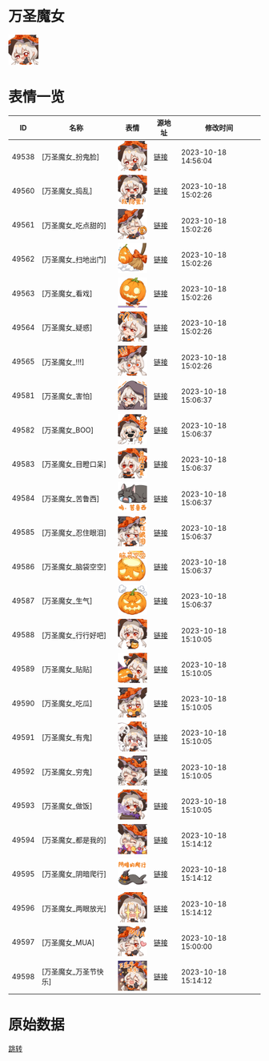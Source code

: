 # 万圣魔女

<img src="./cover.png" height="60" alt="cover" />

# 表情一览

|ID|名称|表情|源地址|修改时间|
|----|----|----|----|----|
|49538|[万圣魔女_扮鬼脸]|<img src="./pic/049538_%5B万圣魔女_扮鬼脸%5D.png" height="60" alt="扮鬼脸"/>|[链接](https://i0.hdslb.com/bfs/emote/753c2781abbdefa309874eab7a280071ee640bd4.png)|2023-10-18 14:56:04|
|49560|[万圣魔女_捣乱]|<img src="./pic/049560_%5B万圣魔女_捣乱%5D.png" height="60" alt="捣乱"/>|[链接](https://i0.hdslb.com/bfs/emote/d2306c5680e86f1cef798857d4441910dbf26d60.png)|2023-10-18 15:02:26|
|49561|[万圣魔女_吃点甜的]|<img src="./pic/049561_%5B万圣魔女_吃点甜的%5D.png" height="60" alt="吃点甜的"/>|[链接](https://i0.hdslb.com/bfs/emote/c2abdbbccbee3d359da8682145a5bc54a43f5728.png)|2023-10-18 15:02:26|
|49562|[万圣魔女_扫地出门]|<img src="./pic/049562_%5B万圣魔女_扫地出门%5D.png" height="60" alt="扫地出门"/>|[链接](https://i0.hdslb.com/bfs/emote/d4ffcbbeca5bfda564e3c8e6b0dec6b98d2af5dc.png)|2023-10-18 15:02:26|
|49563|[万圣魔女_看戏]|<img src="./pic/049563_%5B万圣魔女_看戏%5D.png" height="60" alt="看戏"/>|[链接](https://i0.hdslb.com/bfs/emote/f0314311b7fca667df8c9fc8a1d076cd152df601.png)|2023-10-18 15:02:26|
|49564|[万圣魔女_疑惑]|<img src="./pic/049564_%5B万圣魔女_疑惑%5D.png" height="60" alt="疑惑"/>|[链接](https://i0.hdslb.com/bfs/emote/67aa323a042b64c9af6df2d0dbcb7ee1980a8c60.png)|2023-10-18 15:02:26|
|49565|[万圣魔女_!!!]|<img src="./pic/049565_%5B万圣魔女_!!!%5D.png" height="60" alt="!!!"/>|[链接](https://i0.hdslb.com/bfs/emote/20a798ed97508714424a0f900520c5f9b737870b.png)|2023-10-18 15:02:26|
|49581|[万圣魔女_害怕]|<img src="./pic/049581_%5B万圣魔女_害怕%5D.png" height="60" alt="害怕"/>|[链接](https://i0.hdslb.com/bfs/emote/b07b08dcbfa9b9431199302b9808af6eb5516ce5.png)|2023-10-18 15:06:37|
|49582|[万圣魔女_BOO]|<img src="./pic/049582_%5B万圣魔女_BOO%5D.png" height="60" alt="BOO"/>|[链接](https://i0.hdslb.com/bfs/emote/2a4476d3bded1405085f2c27f130c4c4a9868a75.png)|2023-10-18 15:06:37|
|49583|[万圣魔女_目瞪口呆]|<img src="./pic/049583_%5B万圣魔女_目瞪口呆%5D.png" height="60" alt="目瞪口呆"/>|[链接](https://i0.hdslb.com/bfs/emote/d97b1998fb62abbd030e9767b9544d2334d5ae6f.png)|2023-10-18 15:06:37|
|49584|[万圣魔女_苦鲁西]|<img src="./pic/049584_%5B万圣魔女_苦鲁西%5D.png" height="60" alt="苦鲁西"/>|[链接](https://i0.hdslb.com/bfs/emote/b796f94a321f53aa99464ec64ee9da5d76da2f13.png)|2023-10-18 15:06:37|
|49585|[万圣魔女_忍住眼泪]|<img src="./pic/049585_%5B万圣魔女_忍住眼泪%5D.png" height="60" alt="忍住眼泪"/>|[链接](https://i0.hdslb.com/bfs/emote/b45e0633bc3b06cc198de260188406f82dc04a92.png)|2023-10-18 15:06:37|
|49586|[万圣魔女_脑袋空空]|<img src="./pic/049586_%5B万圣魔女_脑袋空空%5D.png" height="60" alt="脑袋空空"/>|[链接](https://i0.hdslb.com/bfs/emote/003e7ce9bda2ab19c9f26fa1a1fa4f674556f533.png)|2023-10-18 15:06:37|
|49587|[万圣魔女_生气]|<img src="./pic/049587_%5B万圣魔女_生气%5D.png" height="60" alt="生气"/>|[链接](https://i0.hdslb.com/bfs/emote/d671c1eb81fca223fb94f9bfa2438122fa927136.png)|2023-10-18 15:06:37|
|49588|[万圣魔女_行行好吧]|<img src="./pic/049588_%5B万圣魔女_行行好吧%5D.png" height="60" alt="行行好吧"/>|[链接](https://i0.hdslb.com/bfs/emote/12ab2e3059168b7c3d8b6007373497f6c451ede5.png)|2023-10-18 15:10:05|
|49589|[万圣魔女_贴贴]|<img src="./pic/049589_%5B万圣魔女_贴贴%5D.png" height="60" alt="贴贴"/>|[链接](https://i0.hdslb.com/bfs/emote/a5b8fff1460afef1cd81e15239ae191b22271e8c.png)|2023-10-18 15:10:05|
|49590|[万圣魔女_吃瓜]|<img src="./pic/049590_%5B万圣魔女_吃瓜%5D.png" height="60" alt="吃瓜"/>|[链接](https://i0.hdslb.com/bfs/emote/eada5b0c4575553f29be99262167330822fe3506.png)|2023-10-18 15:10:05|
|49591|[万圣魔女_有鬼]|<img src="./pic/049591_%5B万圣魔女_有鬼%5D.png" height="60" alt="有鬼"/>|[链接](https://i0.hdslb.com/bfs/emote/667d7a073edce00006feb52087414246c8e8d70d.png)|2023-10-18 15:10:05|
|49592|[万圣魔女_穷鬼]|<img src="./pic/049592_%5B万圣魔女_穷鬼%5D.png" height="60" alt="穷鬼"/>|[链接](https://i0.hdslb.com/bfs/emote/da66d5f053bc4e5dedf37a6d394f2c52d9b656d0.png)|2023-10-18 15:10:05|
|49593|[万圣魔女_做饭]|<img src="./pic/049593_%5B万圣魔女_做饭%5D.png" height="60" alt="做饭"/>|[链接](https://i0.hdslb.com/bfs/emote/fadb4be73c06d27607bac2f3c55475be864f9855.png)|2023-10-18 15:10:05|
|49594|[万圣魔女_都是我的]|<img src="./pic/049594_%5B万圣魔女_都是我的%5D.png" height="60" alt="都是我的"/>|[链接](https://i0.hdslb.com/bfs/emote/a3af9a8ff82dd23159b368a3105359c279d9b1bd.png)|2023-10-18 15:14:12|
|49595|[万圣魔女_阴暗爬行]|<img src="./pic/049595_%5B万圣魔女_阴暗爬行%5D.png" height="60" alt="阴暗爬行"/>|[链接](https://i0.hdslb.com/bfs/emote/3d5820c43f81adeaa270dc219064f87fb55a0c8f.png)|2023-10-18 15:14:12|
|49596|[万圣魔女_两眼放光]|<img src="./pic/049596_%5B万圣魔女_两眼放光%5D.png" height="60" alt="两眼放光"/>|[链接](https://i0.hdslb.com/bfs/emote/de8b0ae99f190ccacdb19b4d609277458b4e898d.png)|2023-10-18 15:14:12|
|49597|[万圣魔女_MUA]|<img src="./pic/049597_%5B万圣魔女_MUA%5D.png" height="60" alt="MUA"/>|[链接](https://i0.hdslb.com/bfs/emote/920c5694e116b7e7433d094a13d9226e3252d2ef.png)|2023-10-18 15:00:00|
|49598|[万圣魔女_万圣节快乐]|<img src="./pic/049598_%5B万圣魔女_万圣节快乐%5D.png" height="60" alt="万圣节快乐"/>|[链接](https://i0.hdslb.com/bfs/emote/9b7f6f6060646d2451b70cf8a001af89603217b0.png)|2023-10-18 15:14:12|

# 原始数据

[跳转](./raw.json)

